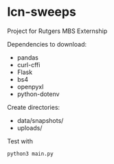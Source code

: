 # lcn-sweeps

Project for Rutgers MBS Externship

Dependencies to download:
- pandas
- curl-cffi
- Flask
- bs4
- openpyxl
- python-dotenv

Create directories:
- data/snapshots/
- uploads/

Test with 
```
python3 main.py
```